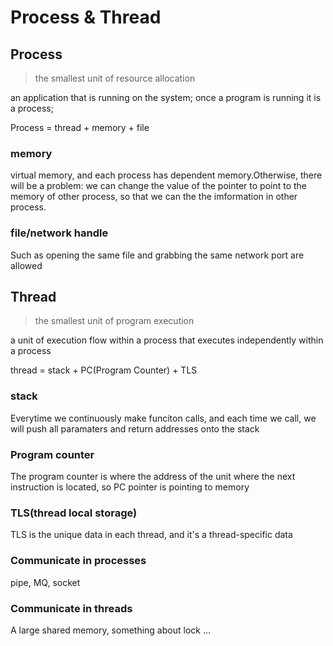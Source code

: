 # Process & Thread

## Process
> the smallest unit of resource allocation

an application that is running on the system; once a program is running it is a process;

Process = thread + memory + file
### memory
virtual memory, and each process has dependent memory.Otherwise, there will be a problem: we can change the value of the pointer to point to the memory of other process, so that we can the the imformation in other process.

### file/network handle
Such as opening the same file and grabbing the same network port are allowed

## Thread
> the smallest unit of program execution

a unit of execution flow within a process that executes independently within a process

thread = stack + PC(Program Counter) + TLS

### stack
Everytime we continuously make funciton calls, and each time we call, we will push all paramaters and return addresses onto the stack

### Program counter
The program counter is where the address of the unit where the next instruction is located, so PC pointer is pointing to memory

### TLS(thread local storage)
TLS is the unique data in each thread, and it's a thread-specific data

### Communicate in processes
pipe, MQ, socket

### Communicate in threads
A large shared memory, something about lock ...